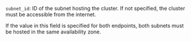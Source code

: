 `subnet_id`: ID of the subnet hosting the cluster. If not specified, the cluster must be accessible from the internet.

If the value in this field is specified for both endpoints, both subnets must be hosted in the same availability zone.
